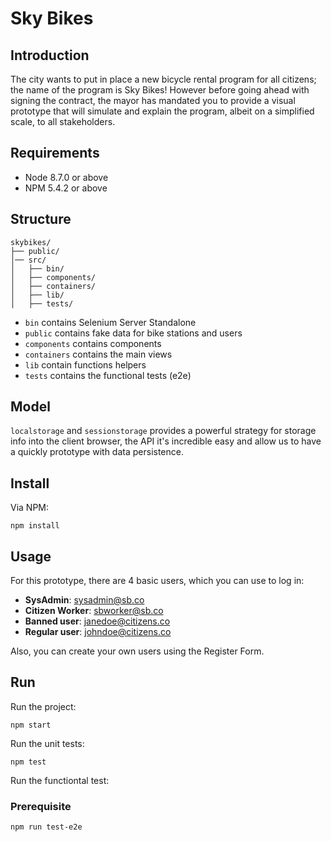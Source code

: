 # Sky Bikes

## Introduction
The city wants to put in place a new bicycle rental program for all citizens; the name of the program is Sky Bikes!
However before going ahead with signing the contract, the mayor has mandated you to provide a visual prototype that
will simulate and explain the program, albeit on a simplified scale, to all stakeholders.

## Requirements
- Node 8.7.0 or above
- NPM 5.4.2 or above

## Structure
```text
skybikes/
├── public/
│── src/
│   ├── bin/
│   ├── components/
│   ├── containers/
│   ├── lib/
│   ├── tests/
```

- `bin` contains Selenium Server Standalone
- `public` contains fake data for bike stations and users
- `components` contains components
- `containers` contains the main views
- `lib` contain functions helpers
- `tests` contains the functional tests (e2e)

## Model
`localstorage` and `sessionstorage` provides a powerful strategy for storage info into the client browser, the API it's incredible easy and allow us to have a quickly prototype with data persistence.

## Install
Via NPM:
```
npm install
```

## Usage
For this prototype, there are 4 basic users, which you can use to log in: 
- **SysAdmin**: sysadmin@sb.co
- **Citizen Worker**: sbworker@sb.co
- **Banned user**: janedoe@citizens.co
- **Regular user**: johndoe@citizens.co

Also, you can create your own users using the Register Form.

## Run
Run the project:
```
npm start
```

Run the unit tests:
```
npm test
```

Run the functiontal test:

### Prerequisite

```
npm run test-e2e
```
